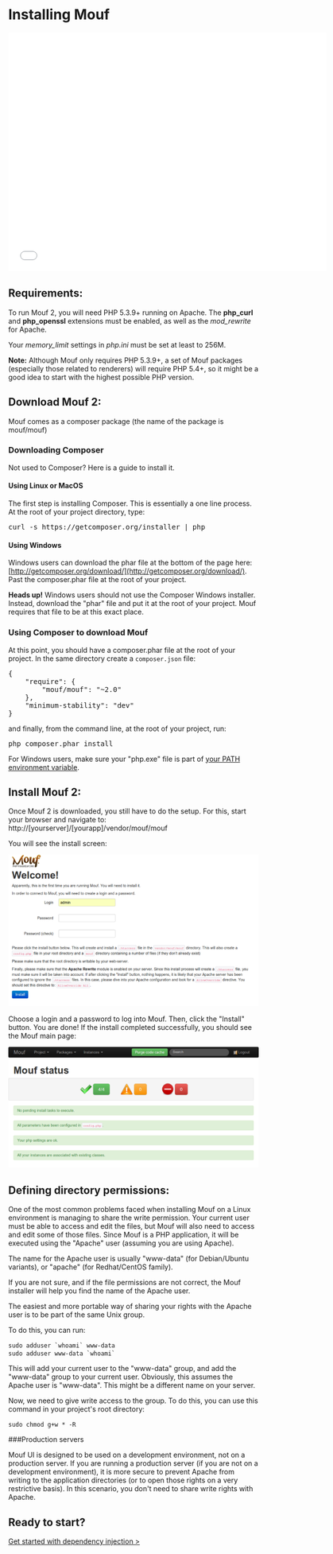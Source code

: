 Installing Mouf
===============

<iframe width="640" height="480" src="//www.youtube.com/embed/19BVLfIuZf0" frameborder="0" allowfullscreen></iframe>

Requirements:
---------------------
To run Mouf 2, you will need PHP 5.3.9+ running on Apache.
The **php_curl** and **php_openssl** extensions must be enabled, as well as the *mod_rewrite* for Apache.

Your *memory_limit* settings in *php.ini* must be set at least to 256M.

<div class="alert alert-info"><strong>Note:</strong> Although Mouf only requires PHP 5.3.9+, a set of
Mouf packages (especially those related to renderers) will require PHP 5.4+, so it might be a good
idea to start with the highest possible PHP version.</div>

Download Mouf 2:
--------------------------

Mouf comes as a composer package (the name of the package is mouf/mouf)

### Downloading Composer
Not used to Composer? Here is a guide to install it.

#### Using Linux or MacOS
The first step is installing Composer. This is essentially a one line process. At the root of your project directory, type:

<pre>
curl -s https://getcomposer.org/installer | php
</pre>

#### Using Windows
Windows users can download the phar file at the bottom of the page here: [http://getcomposer.org/download/](http://getcomposer.org/download/). 
Past the composer.phar file at the root of your project.

<div class="warning"><strong>Heads up!</strong> Windows users should not use the Composer Windows installer. Instead, download the "phar" file and put it at the root of your project.
Mouf requires that file to be at this exact place.</div>

### Using Composer to download Mouf
At this point, you should have a composer.phar file at the root of your project.
In the same directory create a <code>composer.json</code> file:
<pre>
{
    "require": {
        "mouf/mouf": "~2.0"
    },
    "minimum-stability": "dev" 
}
</pre>

and finally, from the command line, at the root of your project, run:
<pre>
php composer.phar install
</pre>

For Windows users, make sure your "php.exe" file is part of [your PATH environment variable](http://www.php.net/manual/en/faq.installation.php#faq.installation.addtopath).

Install Mouf 2:
---------------
Once Mouf 2 is downloaded, you still have to do the setup.
For this, start your browser and navigate to: http://[yourserver]/[yourapp]/vendor/mouf/mouf

You will see the install screen:

<img src="images/user_registration.png" alt="" />

Choose a login and a password to log into Mouf. Then, click the "Install" button. You are done! If the install completed successfully, you should see the Mouf main page:

<img src="images/status_install.png" alt="" />

Defining directory permissions:
-------------------------------
One of the most common problems faced when installing Mouf on a Linux environment is 
managing to share the write permission. Your current user must be able to access and edit the files,
but Mouf will also need to access and edit some of those files. Since Mouf is a PHP application,
it will be executed using the "Apache" user (assuming you are using Apache).

The name for the Apache user is usually "www-data" (for Debian/Ubuntu variants), or "apache" (for
Redhat/CentOS family). 

If you are not sure, and if the file permissions are not correct, the Mouf installer will help you find 
the name of the Apache user.

The easiest and more portable way of sharing your rights with the Apache user is to be part of the same
Unix group.

To do this, you can run:

```
sudo adduser `whoami` www-data
sudo adduser www-data `whoami`
```

This will add your current user to the "www-data" group, and add the "www-data" group to your current user.
Obviously, this assumes the Apache user is "www-data". This might be a different name on your server.

Now, we need to give write access to the group. To do this, you can use this command in your project's root directory:

```
sudo chmod g+w * -R
```

###Production servers

Mouf UI is designed to be used on a development environment, not on a production server.
If you are running a production server (if you are not on a development environment), it is more secure
to prevent Apache from writing to the application directories (or to open those rights on a very
restrictive basis). In this scenario, you don't need to share write rights with Apache. 

Ready to start?
---------------

<a href="dependency_injection.md" class="btn btn-primary">Get started with dependency injection &gt;</a>
